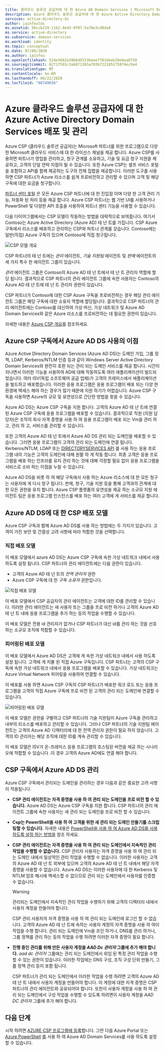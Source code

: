 ```yaml
---
title: 클라우드 솔루션 공급자에 대 한 Azure AD Domain Services | Microsoft Docs
description: Azure 클라우드 솔루션 공급자에 대 한 Azure Active Directory Domain Services 관리 되는 도메인을 사용 하도록 설정 하 고 관리 하는 방법 알아보기
services: active-directory-ds
author: iainfoulds
ms.assetid: 56ccb219-11b2-4e43-9f07-5a76e3cd8da8
ms.service: active-directory
ms.subservice: domain-services
ms.workload: identity
ms.topic: conceptual
ms.date: 07/09/2020
ms.author: iainfou
ms.openlocfilehash: 524e3682e39b6d9153beeef781deeb20e6ea8750
ms.sourcegitcommit: 62717591c3ab871365a783b7221851758f4ec9a4
ms.translationtype: MT
ms.contentlocale: ko-KR
ms.lasthandoff: 08/22/2020
ms.locfileid: "88749656"
---
```

# <a name="azure-active-directory-domain-services-deployment-and-management-for-azure-cloud-solution-providers"></a>Azure 클라우드 솔루션 공급자에 대 한 Azure Active Directory Domain Services 배포 및 관리

Azure CSP (클라우드 솔루션 공급자)는 Microsoft 파트너를 위한 프로그램으로 다양 한 Microsoft 클라우드 서비스에 대 한 라이선스 채널을 제공 합니다. Azure CSP를 사용하면 파트너가 영업을 관리하고, 청구 관계를 소유하고, 기술 및 요금 청구 지원을 제공하고, 고객의 단일 연락 지점이 될 수 있습니다. 또한 Azure CSP는 셀프 서비스 포털을 포함하고 API를 함께 제공하는 도구의 전체 집합을 제공합니다. 이러한 도구를 사용하면 CSP 파트너가 Azure 리소스를 쉽게 프로비전하고 관리할 수 있으며 고객 및 해당 구독에 대한 요금을 청구합니다.

[파트너 센터 포털](/partner-center/azure-plan-lp) 은 모든 Azure CSP 파트너에 대 한 진입점 이며 다양 한 고객 관리 기능, 자동화 된 처리 등을 제공 합니다. Azure CSP 파트너는 웹 기반 UI를 사용하거나 PowerShell 및 다양한 API 호출을 사용하여 파트너 센터 기능을 사용할 수 있습니다.

다음 다이어그램에서는 CSP 모델이 작동하는 방법을 대략적으로 보여줍니다. 여기서 Contoso는 Azure Active Directory (Azure AD) 테 넌 트를 가집니다. CSP Azure 구독에서 리소스를 배포하고 관리하는 CSP와 파트너 관계를 갖습니다. Contoso에는 일반(직접) Azure 구독이 있으며 Contoso에 직접 청구됩니다.

![CSP 모델 개요](./media/csp/csp_model_overview.png)

CSP 파트너의 테 넌 트에는 *관리* 에이전트, *기술 지원팀* 에이전트 및 *판매* 에이전트의 세 가지 특수 한 에이전트 그룹이 있습니다.

*관리* 에이전트 그룹은 Contoso의 Azure AD 테 넌 트에서 테 넌 트 관리자 역할에 할당 됩니다. 결과적으로 CSP 파트너의 관리 에이전트 그룹에 속한 사용자는 Contoso의 Azure AD 테 넌 트에 테 넌 트 관리자 권한이 있습니다.

CSP 파트너가 Contoso에 대한 CSP Azure 구독을 프로비전하는 경우 해당 관리 에이전트 그룹은 해당 구독에 대한 소유자 역할에 할당됩니다. 결과적으로 CSP 파트너의 관리 에이전트에는 Contoso를 대신하여 가상 머신, 가상 네트워크 및 Azure AD Domain Services와 같은 Azure 리소스를 프로비전하는 데 필요한 권한이 있습니다.

자세한 내용은 [Azure CSP 개요](/partner-center/azure-plan-lp)를 참조하세요.

## <a name="benefits-of-using-azure-ad-ds-in-an-azure-csp-subscription"></a>Azure CSP 구독에서 Azure AD DS 사용의 이점

Azure Active Directory Domain Services (Azure AD DS)는 도메인 가입, 그룹 정책, LDAP, Kerberos/NTLM 인증 등과 같이 Windows Server Active Directory Domain Services와 완전히 호환 되는 관리 되는 도메인 서비스를 제공 합니다. 시간이 지나면서 이러한 기능을 사용하여 AD에 대해 작동하도록 여러 애플리케이션이 빌드되었습니다. 여러 ISV(독립 소프트웨어 공급 업체)가 고객의 프레미스에서 애플리케이션을 빌드하고 배포했습니다. 이러한 응용 프로그램은 응용 프로그램이 배포 되는 다양 한 환경에 액세스 해야 하는 경우가 많기 때문에 지원 하기가 어렵습니다. Azure CSP 구독을 사용하면 Azure의 규모 및 유연성으로 간단한 방법을 찾을 수 있습니다.

Azure AD DS는 Azure CSP 구독을 지원 합니다. 고객의 Azure AD 테 넌 트에 연결 된 Azure CSP 구독에 응용 프로그램을 배포할 수 있습니다. 결과적으로 직원 (지원 담당자)은 조직의 회사 자격 증명을 사용 하 여 응용 프로그램이 배포 되는 Vm을 관리 하 고, 관리 하 고, 서비스를 관리할 수 있습니다.

또한 고객의 Azure AD 테 넌 트에서 Azure AD DS 관리 되는 도메인을 배포할 수 있습니다. 그러면 응용 프로그램이 고객의 관리 되는 도메인에 연결 됩니다. Kerberos/NTLM, LDAP 또는 [DIRECTORYSERVICES API](/dotnet/api/system.directoryservices) 를 사용 하는 응용 프로그램 내의 기능은 고객의 도메인에 대해 원활 하 게 작동 합니다. 최종 고객은 응용 프로그램을 배포 하는 인프라를 유지 관리 하는 것에 대해 걱정할 필요 없이 응용 프로그램을 서비스로 소비 하는 이점을 누릴 수 있습니다.

Azure AD DS을 비롯 하 여 해당 구독에서 사용 하는 Azure 리소스에 대 한 모든 청구는 사용자에 게 다시 청구 됩니다. 판매, 청구, 기술 지원 등을 통해 고객과의 관계에 대 한 모든 권한을 유지 합니다. Azure CSP 플랫폼의 유연성을 제공 하는 소규모 지원 에이전트 팀은 응용 프로그램 인스턴스를 배포 하는 여러 고객에 게 서비스를 제공 합니다.

## <a name="csp-deployment-models-for-azure-ad-ds"></a>Azure AD DS에 대 한 CSP 배포 모델

Azure CSP 구독과 함께 Azure AD DS를 사용 하는 방법에는 두 가지가 있습니다. 고객이 가진 보안 및 간결성 고려 사항에 따라 적합한 것을 선택합니다.

### <a name="direct-deployment-model"></a>직접 배포 모델

이 배포 모델에서 azure AD DS는 Azure CSP 구독에 속한 가상 네트워크 내에서 사용 하도록 설정 됩니다. CSP 파트너의 관리 에이전트에는 다음 권한이 있습니다.

* 고객의 Azure AD 테 넌 트의 *전역 관리자* 권한
* Azure CSP 구독에 대 한 *구독 소유자* 권한입니다.

![직접 배포 모델](./media/csp/csp_direct_deployment_model.png)

이 배포 모델에서 CSP 공급자의 관리 에이전트는 고객에 대한 ID를 관리할 수 있습니다. 이러한 관리 에이전트는 새 사용자 또는 그룹을 프로 비전 하거나 고객의 Azure AD 테 넌 트 내에 응용 프로그램을 추가 하는 등의 작업을 수행할 수 있습니다.

이 배포 모델은 전용 id 관리자가 없거나 CSP 파트너가 대신 id를 관리 하는 것을 선호 하는 소규모 조직에 적합할 수 있습니다.

### <a name="peered-deployment-model"></a>피어링된 배포 모델

이 배포 모델에서 Azure AD DS은 고객에 게 속한 가상 네트워크 내에서 사용 하도록 설정 됩니다. 고객에 게 지불 된 직접 Azure 구독입니다. CSP 파트너는 고객의 CSP 구독에 속한 가상 네트워크 내에서 응용 프로그램을 배포할 수 있습니다. 가상 네트워크는 Azure Virtual Network 피어링을 사용하여 연결할 수 있습니다.

이 배포를 사용 하면 Azure CSP 구독의 CSP 파트너가 배포한 워크 로드 또는 응용 프로그램을 고객의 직접 Azure 구독에 프로 비전 된 고객의 관리 되는 도메인에 연결할 수 있습니다.

![피어링된 배포 모델](./media/csp/csp_peered_deployment_model.png)

이 배포 모델은 권한을 구별하고 CSP 파트너의 기술 지원팀이 Azure 구독을 관리하고 내부의 리소스를 배포하고 관리할 수 있습니다. 그러나 CSP 파트너의 기술 지원팀 에이전트는 고객의 Azure AD 디렉터리에 대 한 전역 관리자 권한이 필요 하지 않습니다. 고객의 ID 관리자는 해당 조직에 대한 ID를 계속 관리할 수 있습니다.

이 배포 모델은 ISV가 온-프레미스 응용 프로그램의 호스팅된 버전을 제공 하는 시나리오에 적합할 수 있습니다 .이 경우 고객의 Azure AD에도 연결 해야 합니다.

## <a name="administer-azure-ad-ds-in-csp-subscriptions"></a>CSP 구독에서 Azure AD DS 관리

Azure CSP 구독에서 관리되는 도메인을 관리하는 경우 다음과 같은 중요한 고려 사항이 적용됩니다.

* **CSP 관리 에이전트는 자격 증명을 사용 하 여 관리 되는 도메인을 프로 비전 할 수 있습니다.** Azure AD DS는 Azure CSP 구독을 지원 합니다. CSP 파트너의 관리 에이전트 그룹에 속한 사용자는 새 관리 되는 도메인을 프로 비전 할 수 있습니다.

* **Csp는 PowerShell을 사용 하 여 고객을 위한 새 관리 되는 도메인 만들기를 스크립팅할 수 있습니다.** 자세한 내용은 [PowerShell을 사용 하 여 Azure AD DS를 사용 하도록 설정 하는 방법을](powershell-create-instance.md) 참조 하세요.

* **CSP 관리 에이전트는 자격 증명을 사용 하 여 관리 되는 도메인에서 지속적인 관리 작업을 수행할 수 없습니다.** CSP 관리자 사용자는 자격 증명을 사용 하 여 관리 되는 도메인 내에서 일상적인 관리 작업을 수행할 수 없습니다. 이러한 사용자는 고객의 Azure AD 테 넌 트 외부에 있으며 고객의 Azure AD 테 넌 트 내에서 해당 자격 증명을 사용할 수 없습니다. Azure AD DS는 이러한 사용자에 대 한 Kerberos 및 NTLM 암호 해시에 액세스할 수 없으므로 관리 되는 도메인에서 사용자를 인증할 수 없습니다.

  > [!WARNING]
  > 관리되는 도메인에서 지속적인 관리 작업을 수행하기 위해 고객의 디렉터리 내에서 사용자 계정을 만들어야 합니다.
  >
  > CSP 관리 사용자의 자격 증명을 사용 하 여 관리 되는 도메인에 로그인 할 수 없습니다. 고객의 Azure AD 테 넌 트에 속하는 사용자 계정의 자격 증명을 사용 하 여이 작업을 수행 합니다. 관리 되는 도메인에 Vm을 조인 하거나, DNS를 관리 하거나, 그룹 정책를 관리 하는 등의 작업을 수행 하려면 이러한 자격 증명이 필요 합니다.

* **진행 중인 관리를 위해 만든 사용자 계정을 *AAD Dc 관리자* 그룹에 추가 해야 합니다.** *aad dc 관리자* 그룹에는 관리 되는 도메인에서 위임 된 특정 관리 작업을 수행할 수 있는 권한이 있습니다. 이러한 작업에는 DNS 구성, 조직 구성 단위 만들기, 그룹 정책 관리 등이 포함 됩니다.
    
    CSP 파트너가 관리 되는 도메인에서 이러한 작업을 수행 하려면 고객의 Azure AD 테 넌 트 내에서 사용자 계정을 만들어야 합니다. 이 계정에 대한 자격 증명은 CSP 파트너의 관리 에이전트와 공유되어야 합니다. 또한이 사용자 계정을 사용 하 여 관리 되는 도메인에서 구성 작업을 수행할 수 있도록 하려면이 사용자 계정을 *AAD DC 관리자* 그룹에 추가 해야 합니다.

## <a name="next-steps"></a>다음 단계

시작 하려면 [AZURE CSP 프로그램에 등록](/partner-center/enrolling-in-the-csp-program)합니다. 그런 다음 Azure Portal 또는 [Azure PowerShell](powershell-create-instance.md) [를](tutorial-create-instance.md) 사용 하 여 Azure AD Domain Services를 사용 하도록 설정할 수 있습니다.